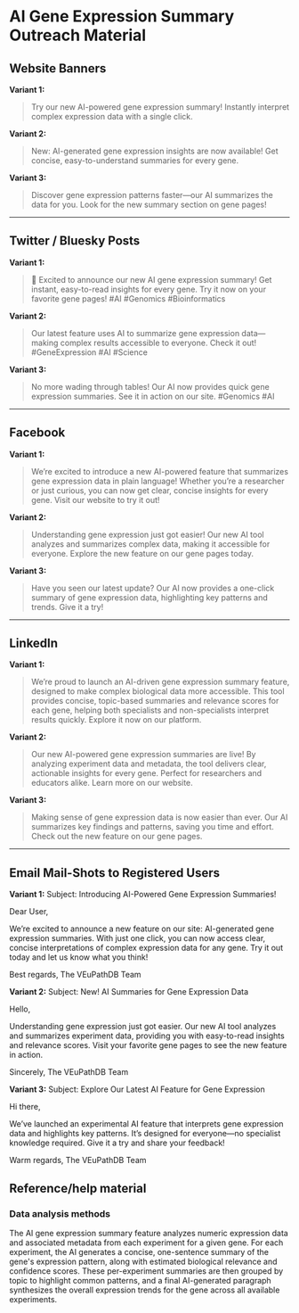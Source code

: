 # AI Gene Expression Summary Outreach Material

## Website Banners

**Variant 1:**
> Try our new AI-powered gene expression summary! Instantly interpret complex expression data with a single click.

**Variant 2:**
> New: AI-generated gene expression insights are now available! Get concise, easy-to-understand summaries for every gene.

**Variant 3:**
> Discover gene expression patterns faster—our AI summarizes the data for you. Look for the new summary section on gene pages!

---

## Twitter / Bluesky Posts

**Variant 1:**
> 🚀 Excited to announce our new AI gene expression summary! Get instant, easy-to-read insights for every gene. Try it now on your favorite gene pages! #AI #Genomics #Bioinformatics

**Variant 2:**
> Our latest feature uses AI to summarize gene expression data—making complex results accessible to everyone. Check it out! #GeneExpression #AI #Science

**Variant 3:**
> No more wading through tables! Our AI now provides quick gene expression summaries. See it in action on our site. #Genomics #AI

---

## Facebook

**Variant 1:**
> We’re excited to introduce a new AI-powered feature that summarizes gene expression data in plain language! Whether you’re a researcher or just curious, you can now get clear, concise insights for every gene. Visit our website to try it out!

**Variant 2:**
> Understanding gene expression just got easier! Our new AI tool analyzes and summarizes complex data, making it accessible for everyone. Explore the new feature on our gene pages today.

**Variant 3:**
> Have you seen our latest update? Our AI now provides a one-click summary of gene expression data, highlighting key patterns and trends. Give it a try!

---

## LinkedIn

**Variant 1:**
> We’re proud to launch an AI-driven gene expression summary feature, designed to make complex biological data more accessible. This tool provides concise, topic-based summaries and relevance scores for each gene, helping both specialists and non-specialists interpret results quickly. Explore it now on our platform.

**Variant 2:**
> Our new AI-powered gene expression summaries are live! By analyzing experiment data and metadata, the tool delivers clear, actionable insights for every gene. Perfect for researchers and educators alike. Learn more on our website.

**Variant 3:**
> Making sense of gene expression data is now easier than ever. Our AI summarizes key findings and patterns, saving you time and effort. Check out the new feature on our gene pages.

---

## Email Mail-Shots to Registered Users

**Variant 1:**
Subject: Introducing AI-Powered Gene Expression Summaries!

Dear User,

We’re excited to announce a new feature on our site: AI-generated gene expression summaries. With just one click, you can now access clear, concise interpretations of complex expression data for any gene. Try it out today and let us know what you think!

Best regards,
The VEuPathDB Team

**Variant 2:**
Subject: New! AI Summaries for Gene Expression Data

Hello,

Understanding gene expression just got easier. Our new AI tool analyzes and summarizes experiment data, providing you with easy-to-read insights and relevance scores. Visit your favorite gene pages to see the new feature in action.

Sincerely,
The VEuPathDB Team

**Variant 3:**
Subject: Explore Our Latest AI Feature for Gene Expression

Hi there,

We’ve launched an experimental AI feature that interprets gene expression data and highlights key patterns. It’s designed for everyone—no specialist knowledge required. Give it a try and share your feedback!

Warm regards,
The VEuPathDB Team

## Reference/help material

### Data analysis methods

The AI gene expression summary feature analyzes numeric expression data and associated metadata from each experiment for a given gene. For each experiment, the AI generates a concise, one-sentence summary of the gene's expression pattern, along with estimated biological relevance and confidence scores. These per-experiment summaries are then grouped by topic to highlight common patterns, and a final AI-generated paragraph synthesizes the overall expression trends for the gene across all available experiments.

